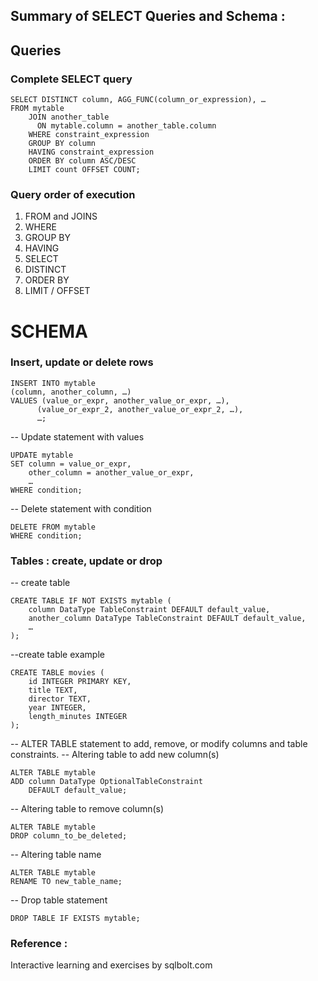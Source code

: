 

## Summary of SELECT Queries and Schema : 

## Queries

### Complete SELECT query
```
SELECT DISTINCT column, AGG_FUNC(column_or_expression), …
FROM mytable
    JOIN another_table
      ON mytable.column = another_table.column
    WHERE constraint_expression
    GROUP BY column
    HAVING constraint_expression
    ORDER BY column ASC/DESC
    LIMIT count OFFSET COUNT;
```


### Query order of execution
1. FROM and JOINS
2. WHERE
3. GROUP BY
4. HAVING
5. SELECT
6. DISTINCT
7. ORDER BY
8. LIMIT / OFFSET


# SCHEMA
### Insert, update or delete rows
```
INSERT INTO mytable
(column, another_column, …)
VALUES (value_or_expr, another_value_or_expr, …),
      (value_or_expr_2, another_value_or_expr_2, …),
      …;
```



-- Update statement with values
```
UPDATE mytable
SET column = value_or_expr, 
    other_column = another_value_or_expr, 
    …
WHERE condition;
```



-- Delete statement with condition
```
DELETE FROM mytable
WHERE condition;
```


### Tables : create, update or drop
-- create table
```
CREATE TABLE IF NOT EXISTS mytable (
    column DataType TableConstraint DEFAULT default_value,
    another_column DataType TableConstraint DEFAULT default_value,
    …
);
```


--create table example 
```
CREATE TABLE movies (
    id INTEGER PRIMARY KEY,
    title TEXT,
    director TEXT,
    year INTEGER, 
    length_minutes INTEGER
);
```



-- ALTER TABLE statement to add, remove, or modify columns and table constraints.
-- Altering table to add new column(s)
```
ALTER TABLE mytable
ADD column DataType OptionalTableConstraint 
    DEFAULT default_value;
```


-- Altering table to remove column(s)
```
ALTER TABLE mytable
DROP column_to_be_deleted;
```


-- Altering table name
```
ALTER TABLE mytable
RENAME TO new_table_name;
```


-- Drop table statement
```
DROP TABLE IF EXISTS mytable;
```

### Reference : 

Interactive learning and exercises by sqlbolt.com








